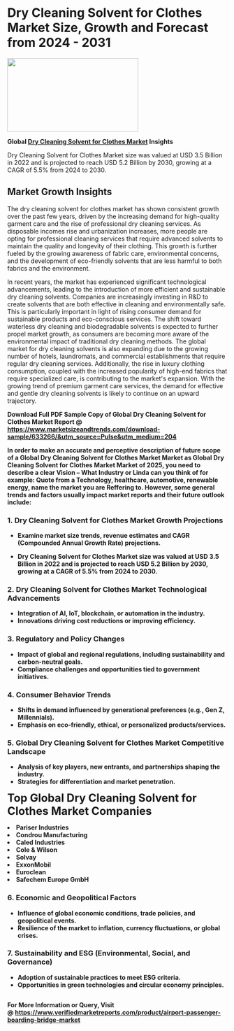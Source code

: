 <H1>Dry Cleaning Solvent for Clothes Market Size, Growth and Forecast from 2024 - 2031</H1><img class="aligncenter size-medium wp-image-584254" src="https://thirdeyenews.in/wp-content/uploads/2024/09/Global-Market-Research-300x168.jpeg" alt="" width="300" height="168" /><p><strong>Global&nbsp;<a href="https://www.marketsizeandtrends.com/download-sample/633266/&amp;utm_source=Pulse&amp;utm_medium=204">Dry Cleaning Solvent for Clothes Market</a> Insights</strong></p><p>Dry Cleaning Solvent for Clothes Market size was valued at USD 3.5 Billion in 2022 and is projected to reach USD 5.2 Billion by 2030, growing at a CAGR of 5.5% from 2024 to 2030.</p><p><h2>Market Growth Insights</h2> <p>The dry cleaning solvent for clothes market has shown consistent growth over the past few years, driven by the increasing demand for high-quality garment care and the rise of professional dry cleaning services. As disposable incomes rise and urbanization increases, more people are opting for professional cleaning services that require advanced solvents to maintain the quality and longevity of their clothing. This growth is further fueled by the growing awareness of fabric care, environmental concerns, and the development of eco-friendly solvents that are less harmful to both fabrics and the environment.</p> <p><strong></strong></p> <p>In recent years, the market has experienced significant technological advancements, leading to the introduction of more efficient and sustainable dry cleaning solvents. Companies are increasingly investing in R&D to create solvents that are both effective in cleaning and environmentally safe. This is particularly important in light of rising consumer demand for sustainable products and eco-conscious services. The shift toward waterless dry cleaning and biodegradable solvents is expected to further propel market growth, as consumers are becoming more aware of the environmental impact of traditional dry cleaning methods. The global market for dry cleaning solvents is also expanding due to the growing number of hotels, laundromats, and commercial establishments that require regular dry cleaning services. Additionally, the rise in luxury clothing consumption, coupled with the increased popularity of high-end fabrics that require specialized care, is contributing to the market's expansion. With the growing trend of premium garment care services, the demand for effective and gentle dry cleaning solvents is likely to continue on an upward trajectory.</p> <p><strong></p><p><span class=""><strong>Download Full PDF Sample Copy of Global Dry Cleaning Solvent for Clothes Market Report</strong> @ <a href="https://www.marketsizeandtrends.com/download-sample/633266/&amp;utm_source=Pulse&amp;utm_medium=204" target="_blank">https://www.marketsizeandtrends.com/download-sample/633266/&amp;utm_source=Pulse&amp;utm_medium=204</a></span></p><p>In order to make an accurate and perceptive description of future scope of a Global&nbsp;Dry Cleaning Solvent for Clothes Market Market as Global&nbsp;Dry Cleaning Solvent for Clothes Market Market of 2025, you need to describe a clear Vision &ndash; What Industry or Linda can you think of for example: Quote from a Technology, healthcare, automotive, renewable energy, name the market you are Reffering to. However, some general trends and factors usually impact market reports and their future outlook include:</p><h3>1.&nbsp;<strong>Dry Cleaning Solvent for Clothes Market Growth Projections</strong></h3><ul><li>Examine market size trends, revenue estimates and CAGR (Compounded Annual Growth Rate) projections.</li><li><p>Dry Cleaning Solvent for Clothes Market size was valued at USD 3.5 Billion in 2022 and is projected to reach USD 5.2 Billion by 2030, growing at a CAGR of 5.5% from 2024 to 2030.</p></li></ul><h3>2.&nbsp;<strong>Dry Cleaning Solvent for Clothes Market Technological Advancements</strong></h3><ul><li>Integration of AI, IoT, blockchain, or automation in the industry.</li><li>Innovations driving cost reductions or improving efficiency.</li></ul><h3>3.&nbsp;<strong>Regulatory and Policy Changes</strong></h3><ul><li>Impact of global and regional regulations, including sustainability and carbon-neutral goals.</li><li>Compliance challenges and opportunities tied to government initiatives.</li></ul><h3>4.&nbsp;<strong>Consumer Behavior Trends</strong></h3><ul><li>Shifts in demand influenced by generational preferences (e.g., Gen Z, Millennials).</li><li>Emphasis on eco-friendly, ethical, or personalized products/services.</li></ul><h3>5.&nbsp;<strong>Global Dry Cleaning Solvent for Clothes Market Competitive Landscape</strong></h3><ul><li>Analysis of key players, new entrants, and partnerships shaping the industry.</li><li>Strategies for differentiation and market penetration.</li></ul><p data-pm-slice="1 1 []"><span style="color: inherit; font-family: inherit; font-size: 25px;">Top Global Dry Cleaning Solvent for Clothes Market Companies</span></p><div class="" data-test-id=""><p><li>Pariser Industries</li><li> Condrou Manufacturing</li><li> Caled Industries</li><li> Cole & Wilson</li><li> Solvay</li><li> ExxonMobil</li><li> Euroclean</li><li> Safechem Europe GmbH</li></p></div><h3>6.&nbsp;<strong>Economic and Geopolitical Factors</strong></h3><ul><li>Influence of global economic conditions, trade policies, and geopolitical events.</li><li>Resilience of the market to inflation, currency fluctuations, or global crises.</li></ul><h3>7.&nbsp;<strong>Sustainability and ESG (Environmental, Social, and Governance)</strong></h3><ul><li>Adoption of sustainable practices to meet ESG criteria.</li><li>Opportunities in green technologies and circular economy principles.</li></ul><h2><strong style="font-size: 14px;">For More Information or Query, Visit @&nbsp;</strong><a style="background-color: #ffffff; font-size: 14px;" href="https://www.marketsizeandtrends.com/report/dry-cleaning-solvent-for-clothes-market/" target="_blank">https://www.verifiedmarketreports.com/product/airport-passenger-boarding-bridge-market</a></h2>
